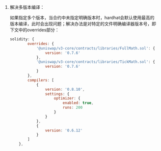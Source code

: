

1. 解决多版本编译：

   如果指定多个版本，当合约中未指定明确版本时，hardhat会默认使用最高的版本编译，此时会出现问题；解决办法是对特定的文件明确编译器版本号，即下文中的overrides部分：

   ```js
   solidity: {
           overrides: {
               '@uniswap/v3-core/contracts/libraries/FullMath.sol': {
                   version: '0.7.6'
               },
               '@uniswap/v3-core/contracts/libraries/TickMath.sol': {
                   version: '0.7.6'
               }
           },
           compilers: [
               {
                   version: '0.8.10',
                   settings: {
                       optimizer: {
                           enabled: true,
                           runs: 200
                       }
                   }
               },
               {
                   version: '0.6.12'
               }
           ]
       },
   ```

   